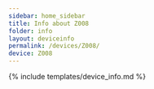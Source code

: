 ```yaml
---
sidebar: home_sidebar
title: Info about Z008
folder: info
layout: deviceinfo
permalink: /devices/Z008/
device: Z008
---
```

{% include templates/device_info.md %}
